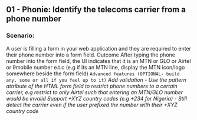 ## 01 - Phonie: Identify the telecoms carrier from a phone number

### Scenario:
A user is filling a form in your web application and they are required to enter their phone number into a form field.
Outcome
After typing the phone number into the form field, the UI indicates that it is an MTN or GLO or Airtel or 9mobile number e.t.c (e.g if its an MTN line, display the MTN icon/logo somewhere beside the form field)
`Advanced features (OPTIONAL- build any, some or all if you feel up to it)`
_Add validation - Use the pattern attribute of the HTML form field to restrict phone numbers to a certain carrier, e.g restrict to only Airtel such that entering an MTN/GLO number would be invalid_
_Support +XYZ country codes (e.g +234 for Nigeria) - Still detect the carrier even if the user prefixed the number with their +XYZ country code_


